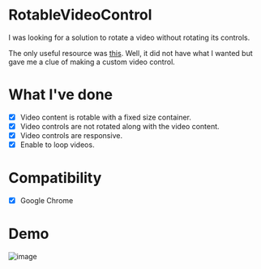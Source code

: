 # RotableVideoControl

I was looking for a solution to rotate a video without rotating its controls.

The only useful resource was [this](https://blog.teamtreehouse.com/building-custom-controls-for-html5-videos).
Well, it did not have what I wanted but gave me a clue of making a custom video control.

# What I've done

- [X] Video content is rotable with a fixed size container.
- [X] Video controls are not rotated along with the video content.
- [X] Video controls are responsive.
- [X] Enable to loop videos.

# Compatibility

- [X] Google Chrome

# Demo

![image](https://user-images.githubusercontent.com/20492454/152683269-0c63e67c-b36f-40a5-b53d-319b71138c9a.png)
